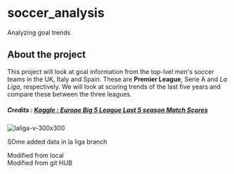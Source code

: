# soccer_analysis
Analyzing goal trends

## About the project
This project will look at goal information from the top-lvel men's soccer teams in the UK, Italy and Spain. 
These are **Premier League**, Serie A and *La Liga*, respectively.
We will look at scoring trends of the last five years and compare these between the three leagues.

##### Credits : [Kaggle : Europe Big 5 League Last 5 season Match Scores](https://www.kaggle.com/datasets/sinansaglam/europe-big-5-league-last-5-season-match-scores)

![laliga-v-300x300](https://github.com/user-attachments/assets/3073a64b-5ecd-4813-bc4b-562393cf12ad)



SOme added data in la liga branch

Modified from local
<br>  Modified from git HUB

